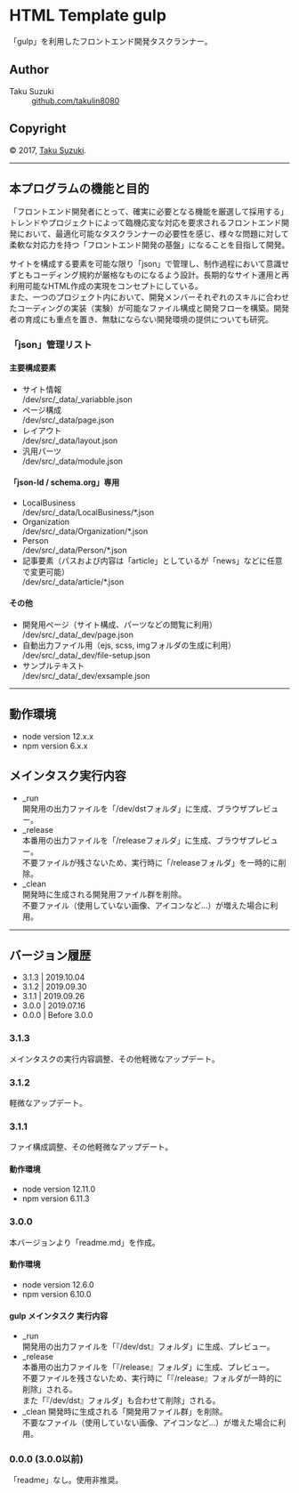 # HTML Template gulp
「gulp」を利用したフロントエンド開発タスクランナー。

## Author
<dl>
	<dt>Taku Suzuki</dt>
	<dd><a href="https://github.com/takulin8080">github.com/takulin8080</a></dd>
</dl>

## Copyright
&copy; 2017, <a href="https://github.com/takulin8080">Taku Suzuki</a>.

---

## 本プログラムの機能と目的
「フロントエンド開発者にとって、確実に必要となる機能を厳選して採用する」  
トレンドやプロジェクトによって臨機応変な対応を要求されるフロントエンド開発において、最適化可能なタスクランナーの必要性を感じ、様々な問題に対して柔軟な対応力を持つ「フロントエンド開発の基盤」になることを目指して開発。  

サイトを構成する要素を可能な限り「json」で管理し、制作過程において意識せずともコーディング規約が厳格なものになるよう設計。長期的なサイト運用と再利用可能なHTML作成の実現をコンセプトにしている。  
また、一つのプロジェクト内において、開発メンバーそれぞれのスキルに合わせたコーディングの実装（実験）が可能なファイル構成と開発フローを構築。開発者の育成にも重点を置き、無駄にならない開発環境の提供についても研究。

### 「json」管理リスト

#### 主要構成要素
- サイト情報  
/dev/src/_data/_variabble.json
- ページ構成  
/dev/src/_data/page.json
- レイアウト  
/dev/src/_data/layout.json
- 汎用パーツ  
/dev/src/_data/module.json

#### 「json-ld / schema.org」専用
- LocalBusiness  
/dev/src/_data/LocalBusiness/*.json
- Organization  
/dev/src/_data/Organization/*.json
- Person  
/dev/src/_data/Person/*.json
- 記事要素（パスおよび内容は「article」としているが「news」などに任意で変更可能）  
/dev/src/_data/article/*.json

#### その他
- 開発用ページ（サイト構成、パーツなどの閲覧に利用）  
/dev/src/_data/_dev/page.json
- 自動出力ファイル用（ejs, scss, imgフォルダの生成に利用）  
/dev/src/_data/_dev/file-setup.json
- サンプルテキスト  
/dev/src/_data/_dev/exsample.json

---

## 動作環境
- node version 12.x.x
- npm version 6.x.x

## メインタスク実行内容

- _run  
開発用の出力ファイルを「/dev/dstフォルダ」に生成、ブラウザプレビュー。
- _release  
本番用の出力ファイルを「/releaseフォルダ」に生成、ブラウザプレビュー。  
不要ファイルが残さないため、実行時に「/releaseフォルダ」を一時的に削除。
- _clean  
開発時に生成される開発用ファイル群を削除。  
不要ファイル（使用していない画像、アイコンなど...）が増えた場合に利用。

---

## バージョン履歴
- 3.1.3 | 2019.10.04
- 3.1.2 | 2019.09.30
- 3.1.1 | 2019.09.26
- 3.0.0 | 2019.07.16
- 0.0.0 | Before 3.0.0

### 3.1.3
メインタスクの実行内容調整、その他軽微なアップデート。

### 3.1.2
軽微なアップデート。

### 3.1.1
ファイ構成調整、その他軽微なアップデート。

#### 動作環境
- node version 12.11.0
- npm version 6.11.3

### 3.0.0
本バージョンより「readme.md」を作成。

#### 動作環境
- node version 12.6.0
- npm version 6.10.0

#### gulp メインタスク 実行内容
- _run  
開発用の出力ファイルを「『/dev/dst』フォルダ」に生成、プレビュー。
- _release  
本番用の出力ファイルを「『/release』フォルダ」に生成、プレビュー。  
不要ファイルを残さないため、実行時に「『/release』フォルダが一時的に削除」される。  
また「『/dev/dst』フォルダ」も合わせて削除」される。
- _clean
開発時に生成される「開発用ファイル群」を削除。  
不要なファイル（使用していない画像、アイコンなど...）が増えた場合に利用。

### 0.0.0 (3.0.0以前)
「readme」なし。使用非推奨。
